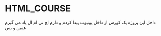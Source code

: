 # HTML_COURSE
داخل این پروژه یک کورس از داخل یوتیوب پیدا کردم و دارم اچ تی ام ال یاد می گیرم همین و بس